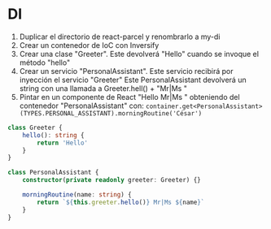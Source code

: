 # DI

1. Duplicar el directorio de react-parcel y renombrarlo a my-di
2. Crear un contenedor de IoC con Inversify
3. Crear una clase "Greeter". Este devolverá "Hello" cuando se invoque el método "hello"
4. Crear un servicio "PersonalAssistant". Este servicio recibirá por inyección el servicio "Greeter" Este PersonalAssistant devolverá un string con una llamada a Greeter.hell() + "Mr|Ms <Vuestro nombre>"
5. Pintar en un componente de React "Hello Mr|Ms <Vuestro Nombre>" obteniendo del contenedor "PersonalAssistant" con: `container.get<PersonalAssistant>(TYPES.PERSONAL_ASSISTANT).morningRoutine('César')`

```typescript
class Greeter {
    hello(): string {
        return 'Hello'
    }
}

class PersonalAssistant {
    constructor(private readonly greeter: Greeter) {}

    morningRoutine(name: string) {
        return `${this.greeter.hello()} Mr|Ms ${name}`
    }
}
```
